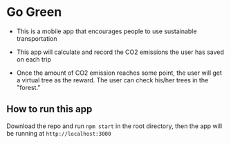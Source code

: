 # Go Green

- This is a mobile app that encourages people to use sustainable transportation

- This app will calculate and record the CO2 emissions the user has saved on each trip

- Once the amount of CO2 emission reaches some point, the user will get a virtual tree as the reward. The user can check his/her trees in the "forest."

## How to run this app
Download the repo and run ```npm start``` in the root directory, then the app will be running at ```http://localhost:3000```
